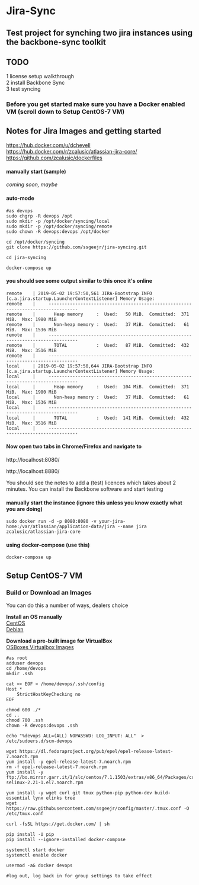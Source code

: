 # Jira-Sync

## Test project for synching two jira instances using the backbone-sync toolkit

## TODO  
1 license setup walkthrough  
2 install Backbone Sync  
3 test syncing 

### Before you get started make sure you have a Docker enabled VM (scroll down to Setup CentOS-7 VM)

## Notes for Jira Images and getting started

https://hub.docker.com/u/dchevell
https://hub.docker.com/r/zcalusic/atlassian-jira-core/
https://github.com/zcalusic/dockerfiles


#### manually start (sample)  
_coming soon, maybe_  

#### auto-mode  
```
#as devops
sudo chgrp -R devops /opt
sudo mkdir -p /opt/docker/syncing/local
sudo mkdir -p /opt/docker/syncing/remote
sudo chown -R devops:devops /opt/docker

cd /opt/docker/syncing
git clone https://github.com/ssgeejr/jira-syncing.git

cd jira-syncing

docker-compose up

```

#### you should see some output similar to this once it's online

```
remote    | 2019-05-02 19:57:50,561 JIRA-Bootstrap INFO      [c.a.jira.startup.LauncherContextListener] Memory Usage:
remote    |     ---------------------------------------------------------------------------------
remote    |       Heap memory     :  Used:   50 MiB.  Committed:  371 MiB.  Max: 1980 MiB
remote    |       Non-heap memory :  Used:   37 MiB.  Committed:   61 MiB.  Max: 1536 MiB
remote    |     ---------------------------------------------------------------------------------
remote    |       TOTAL           :  Used:   87 MiB.  Committed:  432 MiB.  Max: 3516 MiB
remote    |     ---------------------------------------------------------------------------------
local     | 2019-05-02 19:57:50,644 JIRA-Bootstrap INFO      [c.a.jira.startup.LauncherContextListener] Memory Usage:
local     |     ---------------------------------------------------------------------------------
local     |       Heap memory     :  Used:  104 MiB.  Committed:  371 MiB.  Max: 1980 MiB
local     |       Non-heap memory :  Used:   37 MiB.  Committed:   61 MiB.  Max: 1536 MiB
local     |     ---------------------------------------------------------------------------------
local     |       TOTAL           :  Used:  141 MiB.  Committed:  432 MiB.  Max: 3516 MiB
local     |     ---------------------------------------------------------------------------------
```


#### Now open two tabs in Chrome/Firefox and navigate to  
http://localhost:8080/  

http://localhost:8880/  

You should see the notes to add a (test) licences which takes about 2 minutes.  You can install the Backbone software and start testing    



#### manually start the instance (ignore this unless you know exactly what you are doing)  
```
sudo docker run -d -p 8080:8080 -v your-jira-home:/var/atlassian/application-data/jira --name jira zcalusic/atlassian-jira-core
```

#### using docker-compose (use this)  
```
docker-compose up 
```

## Setup CentOS-7 VM
### Build or Download an Images
You can do this a number of ways, dealers choice  

**Install an OS manually**  
[CentOS](https://www.centos.org/download/ "CentOS Distributions")  
[Debian](https://www.debian.org/distrib/ "Debian Distributions")  

**Download a pre-built image for VirtualBox**  
[OSBoxes Virtualbox Images](https://www.osboxes.org/virtualbox-images/ "VirtualBox Images")  

```
#as root
adduser devops
cd /home/devops
mkdir .ssh

cat << EOF > /home/devops/.ssh/config
Host *
    StrictHostKeyChecking no
EOF

chmod 600 ./*
cd ..
chmod 700 .ssh
chown -R devops:devops .ssh

echo "%devops ALL=(ALL) NOPASSWD: LOG_INPUT: ALL"  > /etc/sudoers.d/scm-devops

wget https://dl.fedoraproject.org/pub/epel/epel-release-latest-7.noarch.rpm
yum install -y epel-release-latest-7.noarch.rpm
rm -f epel-release-latest-7.noarch.rpm
yum install -y ftp://bo.mirror.garr.it/1/slc/centos/7.1.1503/extras/x86_64/Packages/container-selinux-2.21-1.el7.noarch.rpm

yum install -y wget curl git tmux python-pip python-dev build-essential lynx elinks tree
wget https://raw.githubusercontent.com/ssgeejr/config/master/.tmux.conf -O /etc/tmux.conf

curl -fsSL https://get.docker.com/ | sh

pip install -U pip
pip install --ignore-installed docker-compose

systemctl start docker
systemctl enable docker

usermod -aG docker devops

#log out, log back in for group settings to take effect
```




